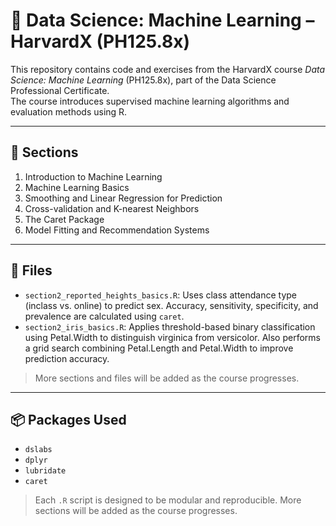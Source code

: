 # 🤖 Data Science: Machine Learning – HarvardX (PH125.8x)

This repository contains code and exercises from the HarvardX course *Data Science: Machine Learning* (PH125.8x), part of the Data Science Professional Certificate.  
The course introduces supervised machine learning algorithms and evaluation methods using R.

---

## 📅 Sections

1. Introduction to Machine Learning  
2. Machine Learning Basics  
3. Smoothing and Linear Regression for Prediction
4. Cross-validation and K-nearest Neighbors
5. The Caret Package
6. Model Fitting and Recommendation Systems

---

## 📁 Files

- `section2_reported_heights_basics.R`: Uses class attendance type (inclass vs. online) to predict sex. Accuracy, sensitivity, specificity, and prevalence are calculated using `caret`.
- `section2_iris_basics.R`: Applies threshold-based binary classification using Petal.Width to distinguish virginica from versicolor. Also performs a grid search combining Petal.Length and Petal.Width to improve prediction accuracy.

> More sections and files will be added as the course progresses.

---

## 📦 Packages Used

- `dslabs`
- `dplyr`
- `lubridate`
- `caret`
  
> Each `.R` script is designed to be modular and reproducible. More sections will be added as the course progresses.
